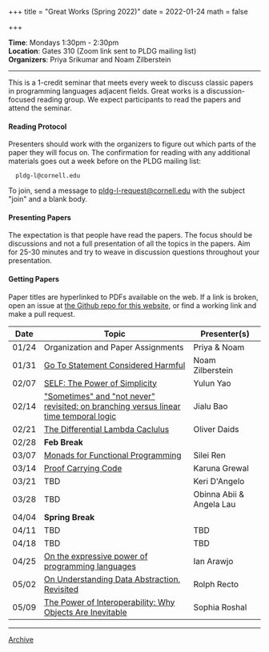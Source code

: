 +++
title = "Great Works (Spring 2022)"
date = 2022-01-24
math = false

+++

**Time**: Mondays 1:30pm - 2:30pm <br/>
**Location**: Gates 310 (Zoom link sent to PLDG mailing list) <br/>
**Organizers**: Priya Srikumar and Noam Zilberstein <br/>

---

This is a 1-credit seminar that meets every week to discuss classic papers in
programming languages adjacent fields.
Great works is a discussion-focused reading group. We expect participants to
read the papers and attend the seminar.

#### Reading Protocol
Presenters should work with the organizers to figure out which parts of the paper
they will focus on.
The confirmation for reading with any additional materials goes out a week before
on the PLDG mailing list:

      pldg-l@cornell.edu

To join, send a message to [pldg-l-request@cornell.edu][join-pldg] with the
subject "join" and a blank body.

#### Presenting Papers

The expectation is that people have read the papers.
The focus should be discussions and not a full presentation of all the topics
in the papers.
Aim for 25-30 minutes and try to weave in discussion questions throughout
your presentation.

#### Getting Papers

Paper titles are hyperlinked to PDFs available on the web. If a link is broken,
open an issue at [the Github repo for this
website](https://github.com/cornell-pl/pl.cs.cornell.edu/issues), or find
a working link and make a pull request.


| Date            | Topic       | Presenter(s) |
|-----------------|-------------|-----------|
| 01/24 | Organization and Paper Assignments | Priya & Noam |
| 01/31 | [Go To Statement Considered Harmful](https://homepages.cwi.nl/~storm/teaching/reader/Dijkstra68.pdf) | Noam Zilberstein |
| 02/07 | [SELF: The Power of Simplicity](https://bibliography.selflanguage.org/_static/self-power.pdf) | Yulun Yao |
| 02/14 | ["Sometimes" and "not never" revisited: on branching versus linear time temporal logic](https://dl.acm.org/doi/10.1145/4904.4999) | Jialu Bao |
| 02/21 | [The Differential Lambda Caclulus](https://www.sciencedirect.com/science/article/pii/S030439750300392X) | Oliver Daids |
| 02/28 | **Feb Break** |  |
| 03/07 | [Monads for Functional Programming](https://link.springer.com/chapter/10.1007/978-3-662-02880-3_8) | Silei Ren |
| 03/14 | [Proof Carrying Code](https://dl.acm.org/doi/10.1145/263699.263712) | Karuna Grewal |
| 03/21 | TBD | Keri D'Angelo |
| 03/28 | TBD | Obinna Abii & Angela Lau |
| 04/04 | **Spring Break** | |
| 04/11 | TBD | TBD |
| 04/18 | TBD | TBD |
| 04/25 | [On the expressive power of programming languages](https://www.sciencedirect.com/science/article/pii/016764239190036W) | Ian Arawjo |
| 05/02 | [On Understanding Data Abstraction, Revisited](https://www.cs.utexas.edu/~wcook/Drafts/2009/essay.pdf) | Rolph Recto |
| 05/09 | [The Power of Interoperability: Why Objects Are Inevitable](https://www.cs.cmu.edu/~aldrich/papers/objects-essay.pdf) | Sophia Roshal |


---

[Archive](../)

[join-pldg]: mailto:pldg-l-request@cornell.edu?subject=join
[zoom]: https://example.com/
[passkey]: https://www.library.cornell.edu/services/apps/passkey
